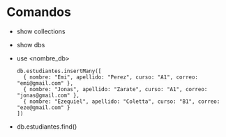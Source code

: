 # Comandos
- show collections
- show dbs
- use <nombre_db>

      db.estudiantes.insertMany([
        { nombre: "Emi", apellido: "Perez", curso: "A1", correo: "emi@gmail.com" },
        { nombre: "Jonas", apellido: "Zarate", curso: "A1", correo: "jonas@gmail.com" },
        { nombre: "Ezequiel", apellido: "Coletta", curso: "B1", correo: "eze@gmail.com" }
      ])

- db.estudiantes.find()